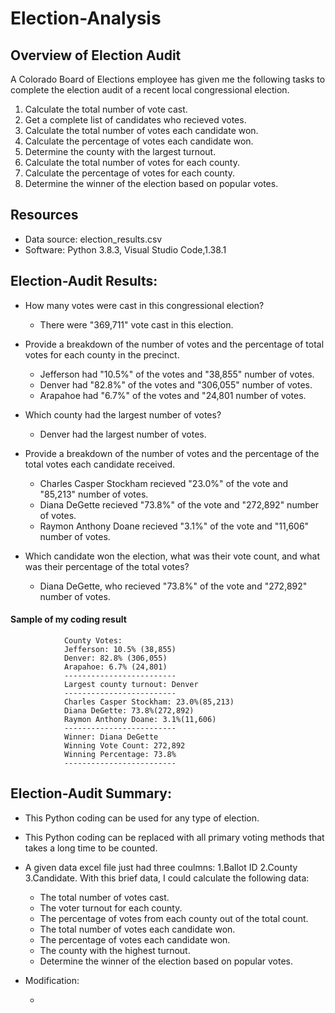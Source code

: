 # Election-Analysis

## Overview of Election Audit

A Colorado Board of Elections employee has given me the following tasks to complete the election audit of a recent local congressional election.

1. Calculate the total number of vote cast.
2. Get a complete list of candidates who recieved votes.
3. Calculate the total number of votes each candidate won.
4. Calculate the percentage of votes each candidate won.
5. Determine the county with the largest turnout.
6. Calculate the total number of votes for each county.
7. Calculate the percentage of votes for each county.
8. Determine the winner of the election based on popular votes.

## Resources
- Data source: election_results.csv
- Software: Python 3.8.3, Visual Studio Code,1.38.1

## Election-Audit Results:

 - How many votes were cast in this congressional election?
 
     - There were "369,711" vote cast in this election.
 
 - Provide a breakdown of the number of votes and the percentage of total votes for each county in the precinct.
 
    - Jefferson had "10.5%" of the votes and "38,855" number of votes.
    - Denver had "82.8%" of the votes and "306,055" number of votes.
    - Arapahoe had "6.7%" of the votes and "24,801 number of votes.
    
- Which county had the largest number of votes?
 
    - Denver had the largest number of votes.

- Provide a breakdown of the number of votes and the percentage of the total votes each candidate received.

    - Charles Casper Stockham recieved "23.0%" of the vote and "85,213" number of votes.
    - Diana DeGette recieved "73.8%" of the vote and "272,892" number of votes.
    - Raymon Anthony Doane recieved "3.1%" of the vote and "11,606" number of votes.

- Which candidate won the election, what was their vote count, and what was their percentage of the total votes?
 
    - Diana DeGette, who recieved "73.8%" of the vote and "272,892" number of votes.
    
#### Sample of my coding result 

                County Votes:
                Jefferson: 10.5% (38,855)
                Denver: 82.8% (306,055)
                Arapahoe: 6.7% (24,801)
                -------------------------
                Largest county turnout: Denver
                -------------------------
                Charles Casper Stockham: 23.0%(85,213)
                Diana DeGette: 73.8%(272,892)
                Raymon Anthony Doane: 3.1%(11,606)
                -------------------------
                Winner: Diana DeGette
                Winning Vote Count: 272,892
                Winning Percentage: 73.8%
                -------------------------
    
## Election-Audit Summary:

- This Python coding can be used for any type of election.
- This Python coding can be replaced with all primary voting methods that takes a long time to be counted.
- A given data excel file just had three coulmns: 1.Ballot ID 2.County 3.Candidate. With this brief data, I could calculate the following data:
    - The total number of votes cast.
    - The voter turnout for each county.
    - The percentage of votes from each county out of the total count.
    - The total number of votes each candidate won.
    - The percentage of votes each candidate won.
    - The county with the highest turnout.
    - Determine the winner of the election based on popular votes.
       
 - Modification:
 
    - 
  

